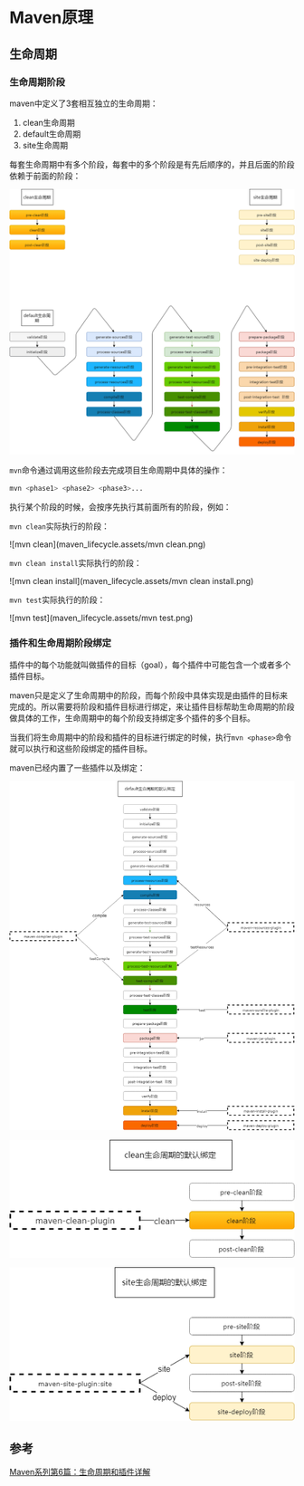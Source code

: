 # Maven原理

## 生命周期

### 生命周期阶段

maven中定义了3套相互独立的生命周期：

1. clean生命周期
2. default生命周期
3. site生命周期

每套生命周期中有多个阶段，每套中的多个阶段是有先后顺序的，并且后面的阶段依赖于前面的阶段：

<img src="maven_lifecycle.assets/maven_lifecycle.png" alt="maven_lifecycle_clean" style="zoom: 50%;" />



`mvn`命令通过调用这些阶段去完成项目生命周期中具体的操作：

```bash
mvn <phase1> <phase2> <phase3>...
```

执行某个阶段的时候，会按序先执行其前面所有的阶段，例如：

`mvn clean`实际执行的阶段：

![mvn clean](maven_lifecycle.assets/mvn clean.png)

`mvn clean install`实际执行的阶段：

![mvn clean install](maven_lifecycle.assets/mvn clean install.png)

`mvn test`实际执行的阶段：

![mvn test](maven_lifecycle.assets/mvn test.png)

### 插件和生命周期阶段绑定

插件中的每个功能就叫做插件的目标（goal），每个插件中可能包含一个或者多个插件目标。

maven只是定义了生命周期中的阶段，而每个阶段中具体实现是由插件的目标来完成的。所以需要将阶段和插件目标进行绑定，来让插件目标帮助生命周期的阶段做具体的工作，生命周期中的每个阶段支持绑定多个插件的多个目标。

当我们将生命周期中的阶段和插件的目标进行绑定的时候，执行`mvn <phase>`命令就可以执行和这些阶段绑定的插件目标。

maven已经内置了一些插件以及绑定：

![default_bind](maven_lifecycle.assets/default_bind.png)

![clean_bind](maven_lifecycle.assets/clean_bind.png)

![site_bind](maven_lifecycle.assets/site_bind.png)

## 参考

[Maven系列第6篇：生命周期和插件详解](https://www.cnblogs.com/itsoku123/p/11887484.html)

